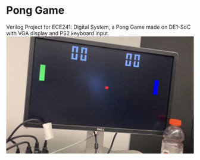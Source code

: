 # Pong Game
Verilog Project for ECE241: Digital System, a Pong Game made on DE1-SoC with VGA display and PS2 keyboard input.
![Pong](https://github.com/GaryZhous/Pong/blob/main/pong.jpg)
